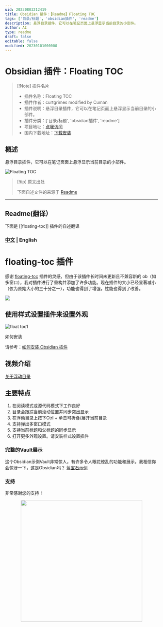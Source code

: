 ```yaml
---
uid: 20230803212419
title: Obsidian 插件：【Readme】Floating TOC
tags: ['目录/标题', 'obsidian插件', 'readme']
description: 悬浮目录插件，它可以在笔记页面上悬浮显示当前目录的小部件。
author: AI
type: readme
draft: false
editable: false
modified: 20230101000000
---
```


# Obsidian 插件：Floating TOC

> [!Note] 插件名片
> - 插件名称：Floating TOC
> - 插件作者：curtgrimes modified by Cuman
> - 插件说明：悬浮目录插件，它可以在笔记页面上悬浮显示当前目录的小部件。
> - 插件分类：['目录/标题', 'obsidian插件', 'readme']
> - 项目地址：[点我访问](https://github.com/cumany/obsidian-floating-toc-plugin)
> - 国内下载地址：[下载安装](https://pkmer.cn/products/plugin/pluginMarket/?floating-toc)

## 概述

悬浮目录插件，它可以在笔记页面上悬浮显示当前目录的小部件。

![Floating TOC](https://cdn.pkmer.cn/covers/floating-toc.png!pkmer)

> [!tip] 原文出处
> 
>下面自述文件的来源于 [Readme](https://ghproxy.net/https://raw.githubusercontent.com/PKM-er/obsidian-floating-toc-plugin/master/README.md)
> 

---

## Readme(翻译）

下面是 [[floating-toc]] 插件的自述翻译



### [中文](./README-zh_cn.md) | English

# floating-toc 插件

感谢 [floating-toc](https://github.com/curtgrimes/obsidian-floating-toc-plugin) 插件的灵感，但由于该插件长时间未更新且不兼容新的 ob（如多窗口），我对插件进行了重构并添加了许多功能。现在插件的大小已经显著减小（仅为原始大小的三十分之一），功能也得到了增强，性能也得到了改善。

![](https://ghproxy.com/https://raw.githubusercontent.com/cumany/cumany/main/pic/202209171712621.gif)

## 使用样式设置插件来设置外观
![float toc1](https://user-images.githubusercontent.com/42957010/195370659-d77a7c31-1711-42b3-80fc-3b9a06eb9b0c.gif)

如何安装

请参考：[如何安装 Obsidian 插件](https://forum.obsidian.md/t/plugins-mini-faq/7737)

## 视频介绍

[关于浮动目录](https://www.bilibili.com/video/BV1Ze4y1C7Yw/)

## 主要特点

1. 在阅读模式或源代码模式下工作良好
2. 目录会跟踪当前滚动位置并同步突出显示
3. 在浮动目录上按下Ctrl + 单击可折叠/展开当前目录
4. 支持弹出多窗口模式
5. 支持当前标题和父标题的同步显示
6. 打开更多外观设置。请安装样式设置插件

### 完整的Vault展示

这个Obsidian示例Vault非常惊人，有许多令人眼花缭乱的功能和展示，我相信你会惊讶一下，这是Obsidian吗？
[蓝宝石示例](https://github.com/cumany/Blue-topaz-examples)

### 支持

非常感谢您的支持！

<div align="center">
<img src="https://ghproxy.com/https://raw.githubusercontent.com/cumany/cumany/main/pic/202209192228895.png" width="400px">
</div>


<div align="center">
</div>



